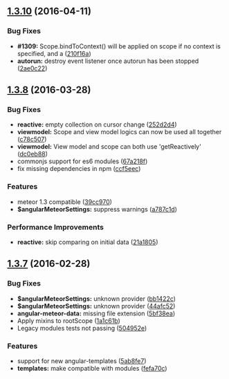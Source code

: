 <a name="1.3.10"></a>
## [1.3.10](https://github.com/Urigo/angular-meteor/compare/1.3.9...v1.3.10) (2016-04-11)


### Bug Fixes

* **#1309:** Scope.bindToContext() will be applied on scope if no context is specified, and a ([210f16a](https://github.com/Urigo/angular-meteor/commit/210f16a))
* **autorun:** destroy event listener once autorun has been stopped ([2ae0c22](https://github.com/Urigo/angular-meteor/commit/2ae0c22))



<a name="1.3.8"></a>
## [1.3.8](https://github.com/Urigo/angular-meteor/compare/1.3.7...v1.3.8) (2016-03-28)


### Bug Fixes

* **reactive:** empty collection on cursor change ([252d2d4](https://github.com/Urigo/angular-meteor/commit/252d2d4))
* **viewmodel:** Scope and view model logics can now be used all together ([c78c507](https://github.com/Urigo/angular-meteor/commit/c78c507))
* **viewmodel:** View model and scope can both use 'getReactively' ([dc0eb88](https://github.com/Urigo/angular-meteor/commit/dc0eb88))
* commonjs support for es6 modules ([67a218f](https://github.com/Urigo/angular-meteor/commit/67a218f))
* fix missing dependencies in npm ([ccf5eec](https://github.com/Urigo/angular-meteor/commit/ccf5eec))

### Features

* meteor 1.3 compatible ([39cc970](https://github.com/Urigo/angular-meteor/commit/39cc970))
* **$angularMeteorSettings:** suppress warnings ([a787c1d](https://github.com/Urigo/angular-meteor/commit/a787c1d))

### Performance Improvements

* **reactive:** skip comparing on initial data ([21a1805](https://github.com/Urigo/angular-meteor/commit/21a1805))



<a name="1.3.7"></a>
## [1.3.7](https://github.com/Urigo/angular-meteor/compare/1.3.6...v1.3.7) (2016-02-28)


### Bug Fixes

* **$angularMeteorSettings:** unknown provider ([bb1422c](https://github.com/Urigo/angular-meteor/commit/bb1422c))
* **$angularMeteorSettings:** unknown provider ([44afc52](https://github.com/Urigo/angular-meteor/commit/44afc52))
* **angular-meteor-data:** missing file extension ([5bf38ea](https://github.com/Urigo/angular-meteor/commit/5bf38ea))
* Apply mixins to rootScope ([1a1c61b](https://github.com/Urigo/angular-meteor/commit/1a1c61b))
* Legacy modules tests not passing ([504952e](https://github.com/Urigo/angular-meteor/commit/504952e))

### Features

* support for new angular-templates ([5ab8fe7](https://github.com/Urigo/angular-meteor/commit/5ab8fe7))
* **templates:** make compatible with modules ([fefa70c](https://github.com/Urigo/angular-meteor/commit/fefa70c))



